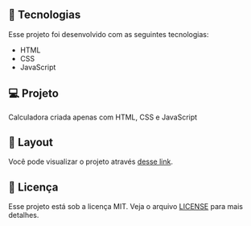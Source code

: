 ## 🚀 Tecnologias

Esse projeto foi desenvolvido com as seguintes tecnologias:

- HTML
- CSS
- JavaScript

## 💻 Projeto

Calculadora criada apenas com HTML, CSS e JavaScript

## 🔖 Layout

Você pode visualizar o projeto através [desse link]().

## :memo: Licença

Esse projeto está sob a licença MIT. Veja o arquivo [LICENSE](LICENSE.md) para mais detalhes.